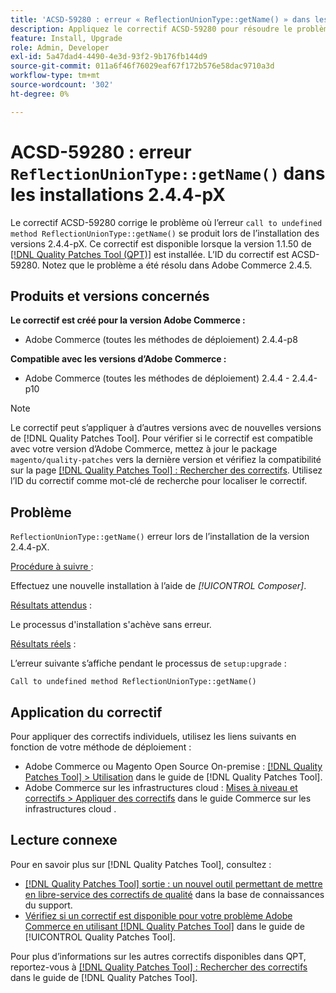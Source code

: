 ```yaml
---
title: 'ACSD-59280 : erreur « ReflectionUnionType::getName() » dans les installations 2.4.4-pX'
description: Appliquez le correctif ACSD-59280 pour résoudre le problème Adobe Commerce où l’erreur « call to undefined method ReflectionUnionType::getName() » se produit lors de l’installation des versions 2.4.4-pX.
feature: Install, Upgrade
role: Admin, Developer
exl-id: 5a47dad4-4490-4e3d-93f2-9b176fb144d9
source-git-commit: 011a6f46f76029eaf67f172b576e58dac9710a3d
workflow-type: tm+mt
source-wordcount: '302'
ht-degree: 0%

---
```


# ACSD-59280 : erreur `ReflectionUnionType::getName()` dans les installations 2.4.4-pX

Le correctif ACSD-59280 corrige le problème où l’erreur `call to undefined method ReflectionUnionType::getName()` se produit lors de l’installation des versions 2.4.4-pX. Ce correctif est disponible lorsque la version 1.1.50 de [[!DNL Quality Patches Tool (QPT)]](https://experienceleague.adobe.com/fr/docs/commerce-operations/tools/quality-patches-tool/quality-patches-tool-to-self-serve-quality-patches) est installée. L’ID du correctif est ACSD-59280. Notez que le problème a été résolu dans Adobe Commerce 2.4.5.

## Produits et versions concernés

**Le correctif est créé pour la version Adobe Commerce :**

* Adobe Commerce (toutes les méthodes de déploiement) 2.4.4-p8

**Compatible avec les versions d’Adobe Commerce :**

* Adobe Commerce (toutes les méthodes de déploiement) 2.4.4 - 2.4.4-p10

>[!NOTE]
>
>Le correctif peut s’appliquer à d’autres versions avec de nouvelles versions de [!DNL Quality Patches Tool]. Pour vérifier si le correctif est compatible avec votre version d’Adobe Commerce, mettez à jour le package `magento/quality-patches` vers la dernière version et vérifiez la compatibilité sur la page [[!DNL Quality Patches Tool] : Rechercher des correctifs](https://experienceleague.adobe.com/tools/commerce-quality-patches/index.html?lang=fr). Utilisez l’ID du correctif comme mot-clé de recherche pour localiser le correctif.

## Problème

`ReflectionUnionType::getName()` erreur lors de l’installation de la version 2.4.4-pX.

<u>Procédure à suivre </u> :

Effectuez une nouvelle installation à l’aide de *[!UICONTROL Composer]*.

<u>Résultats attendus</u> :

Le processus d&#39;installation s&#39;achève sans erreur.

<u>Résultats réels</u> :

L’erreur suivante s’affiche pendant le processus de `setup:upgrade` :

`Call to undefined method ReflectionUnionType::getName()`

## Application du correctif

Pour appliquer des correctifs individuels, utilisez les liens suivants en fonction de votre méthode de déploiement :

* Adobe Commerce ou Magento Open Source On-premise : [[!DNL Quality Patches Tool] > Utilisation](/help/tools/quality-patches-tool/usage.md) dans le guide de [!DNL Quality Patches Tool].
* Adobe Commerce sur les infrastructures cloud : [Mises à niveau et correctifs > Appliquer des correctifs](https://experienceleague.adobe.com/docs/commerce-cloud-service/user-guide/develop/upgrade/apply-patches.html?lang=fr) dans le guide Commerce sur les infrastructures cloud .

## Lecture connexe

Pour en savoir plus sur [!DNL Quality Patches Tool], consultez :

* [[!DNL Quality Patches Tool] sortie : un nouvel outil permettant de mettre en libre-service des correctifs de qualité](https://experienceleague.adobe.com/fr/docs/commerce-operations/tools/quality-patches-tool/quality-patches-tool-to-self-serve-quality-patches) dans la base de connaissances du support.
* [Vérifiez si un correctif est disponible pour votre problème Adobe Commerce en utilisant [!DNL Quality Patches Tool]](/help/tools/quality-patches-tool/patches-available-in-qpt/check-patch-for-magento-issue-with-magento-quality-patches.md) dans le guide de [!UICONTROL Quality Patches Tool].


Pour plus d’informations sur les autres correctifs disponibles dans QPT, reportez-vous à [[!DNL Quality Patches Tool] : Rechercher des correctifs](https://experienceleague.adobe.com/tools/commerce-quality-patches/index.html?lang=fr) dans le guide de [!DNL Quality Patches Tool].
